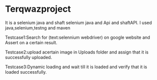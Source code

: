 # Terqwazproject
It is a selenium java and shaft selenium java  and Api and shaftAPI.
I used java,selenium,testng and maven

Testcase1:Search for (text:selennium webdriver) on google website and Assert on a certain result.

Testcase2:upload acertain image in Uploads folder and assign that it is successfully uploaded.

Testcase3:Dynamic loading and wait till it is loaded and verify that it is loaded successfully.
